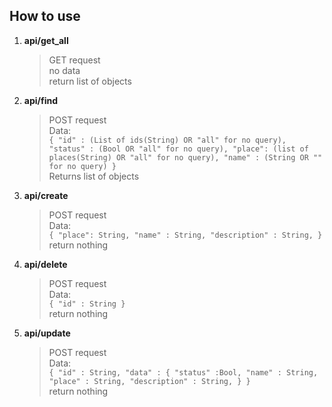 ## How to use
1. **api/get_all**
   > GET request\
   > no data\
   > return list of objects
2. **api/find**
   > POST request\
   > Data:\
   > ``{
   >     "id" : (List of ids(String) OR "all" for no query),
   >     "status" : (Bool OR "all" for no query),
   >     "place": (list of places(String) OR "all" for no query),
   >     "name" : (String OR "" for no query)
   > }``\
   > Returns list of objects
3. **api/create**
   > POST request\
   > Data:\
   > ``{
   >     "place": String,
   >     "name" : String,
   >     "description" : String,
   > }``\
   > return nothing
4. **api/delete**
   > POST request\
   > Data:\
   > ``{
   >   "id" : String
   > }``\
   > return nothing
5. **api/update**
   >POST request\
   >Data:\
   >``{
   >  "id" : String,
   >  "data" : {
   >    "status" :Bool,
   >    "name" : String,
   >    "place" : String,
   >    "description" : String,
   >  }
   >}``\
   >return nothing
    

